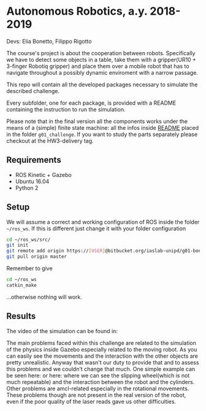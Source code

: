 # Autonomous Robotics, a.y. 2018-2019

Devs: Elia Bonetto, Filippo Rigotto

The course's project is about the cooperation between robots. Specifically we have to detect some objects in a table, take them with a gripper(UR10 + 3-finger Robotiq gripper) and place them over a mobile robot that has to navigate throughout a possibly dynamic enviroment with a narrow passage.

This repo will contain all the developed packages necessary to simulate the described challenge.

Every subfolder, one for each package, is provided with a README containing the instruction to run the simulation.

Please note that in the final version all the components works under the means of a (simple) finite state machine: all the infos inside [README](g01_challenge/README.md) placed in the folder `g01_challenge`.
If you want to study the parts separately please checkout at the HW3-delivery tag.

## Requirements
- ROS Kinetic + Gazebo
- Ubuntu 16.04
- Python 2

## Setup

We will assume a correct and working configuration of ROS inside the folder `~/ros_ws`. If this is different just change it with your folder configuration

```bash
cd ~/ros_ws/src/
git init
git remote add origin https://[USER]@bitbucket.org/iaslab-unipd/g01-bonetto-dal-zovo-rigotto.git
git pull origin master
```

Remember to give

```bash
cd ~/ros_ws
catkin_make
```
...otherwise nothing will work.

## Results

The video of the simulation can be found in: 

The main problems faced within this challenge are related to the simulation of the physics inside Gazebo especially related to the moving robot. As you can easily see the movements and the interaction with the other objects are pretty unrealistic. Anyway that wasn't our duty to provide that and to assess this problems and we couldn't change that much. One simple example can be seen here: or here: where we can see the slipping wheel(which is not much repeatable) and the interaction between the robot and the cylinders.
Other problems are amcl-related especially in the rotational movements. These problems though are not present in the real version of the robot, even if the poor quality of the laser reads gave us other difficulties.
